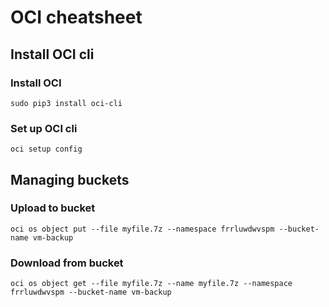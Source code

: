 # OCI cheatsheet

## Install OCI cli
### Install OCI
```sudo pip3 install oci-cli```  
### Set up OCI cli
```oci setup config```  


## Managing buckets
### Upload to bucket
```oci os object put --file myfile.7z --namespace frrluwdwvspm --bucket-name vm-backup```
### Download from bucket
```oci os object get --file myfile.7z --name myfile.7z --namespace frrluwdwvspm --bucket-name vm-backup```
